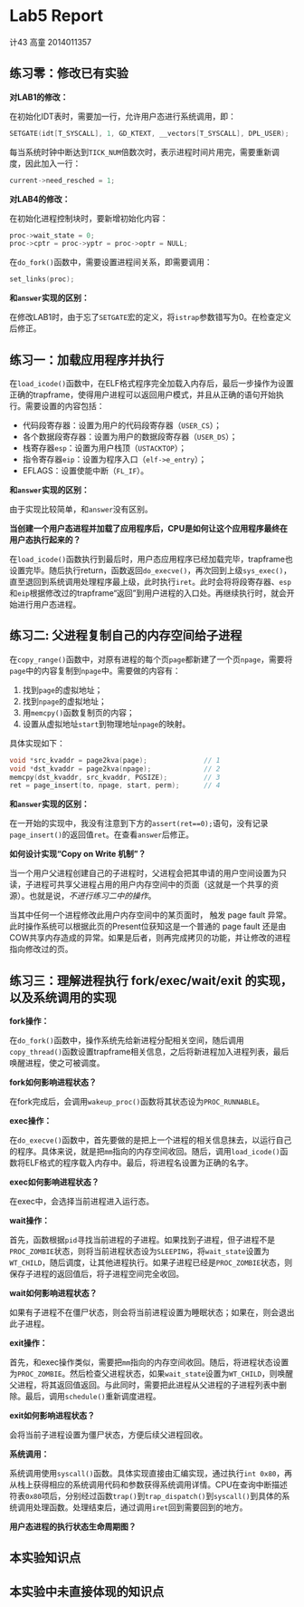 # Lab5 Report

计43 高童 2014011357

## 练习零：修改已有实验

**对LAB1的修改：**

在初始化IDT表时，需要加一行，允许用户态进行系统调用，即：

```C
SETGATE(idt[T_SYSCALL], 1, GD_KTEXT, __vectors[T_SYSCALL], DPL_USER);
```

每当系统时钟中断达到`TICK_NUM`倍数次时，表示进程时间片用完，需要重新调度，因此加入一行：

```C
current->need_resched = 1;
```

**对LAB4的修改：**

在初始化进程控制块时，要新增初始化内容：

```C
proc->wait_state = 0;
proc->cptr = proc->yptr = proc->optr = NULL;
```

在`do_fork()`函数中，需要设置进程间关系，即需要调用：

```C
set_links(proc);
```

**和`answer`实现的区别：**

在修改LAB1时，由于忘了`SETGATE`宏的定义，将`istrap`参数错写为0。在检查定义后修正。

## 练习一：加载应用程序并执行

在`load_icode()`函数中，在ELF格式程序完全加载入内存后，最后一步操作为设置正确的trapframe，使得用户进程可以返回用户模式，并且从正确的语句开始执行。需要设置的内容包括：

- 代码段寄存器：设置为用户的代码段寄存器（`USER_CS`）；
- 各个数据段寄存器：设置为用户的数据段寄存器（`USER_DS`）；
- 栈寄存器`esp`：设置为用户栈顶（`USTACKTOP`）；
- 指令寄存器`eip`：设置为程序入口（`elf->e_entry`）；
- EFLAGS：设置使能中断（`FL_IF`）。

**和`answer`实现的区别：**

由于实现比较简单，和`answer`没有区别。

**当创建一个用户态进程并加载了应用程序后，CPU是如何让这个应用程序最终在用户态执行起来的？**

在`load_icode()`函数执行到最后时，用户态应用程序已经加载完毕，trapframe也设置完毕。随后执行return，函数返回`do_execve()`，再次回到上级`sys_exec()`，直至退回到系统调用处理程序最上级，此时执行`iret`。此时会将将段寄存器、`esp`和`eip`根据修改过的trapframe“返回”到用户进程的入口处。再继续执行时，就会开始进行用户态进程。

## 练习二: 父进程复制自己的内存空间给子进程

在`copy_range()`函数中，对原有进程的每个页`page`都新建了一个页`npage`，需要将`page`中的内容复制到`npage`中。需要做的内容有：

1. 找到`page`的虚拟地址；
2. 找到`npage`的虚拟地址；
3. 用`memcpy()`函数复制页的内容；
4. 设置从虚拟地址`start`到物理地址`npage`的映射。

具体实现如下：

```C
void *src_kvaddr = page2kva(page);              // 1
void *dst_kvaddr = page2kva(npage);             // 2
memcpy(dst_kvaddr, src_kvaddr, PGSIZE);         // 3
ret = page_insert(to, npage, start, perm);      // 4
```

**和`answer`实现的区别：**

在一开始的实现中，我没有注意到下方的`assert(ret==0);`语句，没有记录`page_insert()`的返回值`ret`。在查看`answer`后修正。

**如何设计实现“Copy on Write 机制”？**

当一个用户父进程创建自己的子进程时，父进程会把其申请的用户空间设置为只读，子进程可共享父进程占用的用户内存空间中的页面（这就是一个共享的资源）。也就是说，*不进行练习二中的操作*。

当其中任何一个进程修改此用户内存空间中的某页面时， 触发 page fault 异常。此时操作系统可以根据此页的Present位获知这是一个普通的 page fault 还是由COW共享内存造成的异常。如果是后者，则再完成拷贝的功能，并让修改的进程指向修改过的页。

## 练习三：理解进程执行 fork/exec/wait/exit 的实现，以及系统调用的实现

**fork操作：**

在`do_fork()`函数中，操作系统先给新进程分配相关空间，随后调用`copy_thread()`函数设置trapframe相关信息，之后将新进程加入进程列表，最后唤醒进程，使之可被调度。

**fork如何影响进程状态？**

在fork完成后，会调用`wakeup_proc()`函数将其状态设为`PROC_RUNNABLE`。

**exec操作：**

在`do_execve()`函数中，首先要做的是把上一个进程的相关信息抹去，以运行自己的程序。具体来说，就是把`mm`指向的内存空间收回。随后，调用`load_icode()`函数将ELF格式的程序载入内存中。最后，将进程名设置为正确的名字。

**exec如何影响进程状态？**

在exec中，会选择当前进程进入运行态。

**wait操作：**

首先，函数根据`pid`寻找当前进程的子进程。如果找到子进程，但子进程不是`PROC_ZOMBIE`状态，则将当前进程状态设为`SLEEPING`，将`wait_state`设置为`WT_CHILD`，随后调度，让其他进程执行。如果子进程已经是`PROC_ZOMBIE`状态，则保存子进程的返回值后，将子进程空间完全收回。

**wait如何影响进程状态？**

如果有子进程不在僵尸状态，则会将当前进程设置为睡眠状态；如果在，则会退出此子进程。

**exit操作：**

首先，和exec操作类似，需要把`mm`指向的内存空间收回。随后，将进程状态设置为`PROC_ZOMBIE`。然后检查父进程状态，如果`wait_state`设置为`WT_CHILD`，则唤醒父进程，将其返回值返回。与此同时，需要把此进程从父进程的子进程列表中删除。最后，调用`schedule()`重新调度进程。

**exit如何影响进程状态？**

会将当前子进程设置为僵尸状态，方便后续父进程回收。

**系统调用：**

系统调用使用`syscall()`函数。具体实现直接由汇编实现，通过执行`int 0x80`，再从栈上获得相应的系统调用代码和参数获得系统调用详情。CPU在查询中断描述符表`0x80`项后，分别经过函数`trap()`到`trap_dispatch()`到`syscall()`到具体的系统调用处理函数。处理结束后，通过调用`iret`回到需要回到的地方。

**用户态进程的执行状态生命周期图？**



## 本实验知识点



## 本实验中未直接体现的知识点

